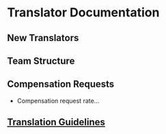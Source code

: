 # Translator Documentation

## New Translators

## Team Structure

## Compensation Requests
- Compensation request rate...

## [Translation Guidelines](translationguidelines.md)
